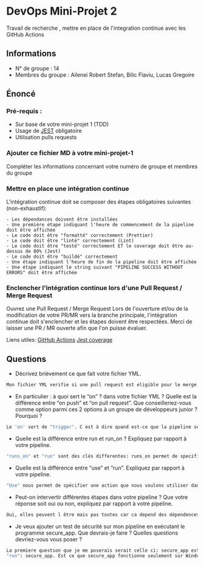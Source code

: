 # DevOps Mini-Projet 2
Travail de recherche , mettre en place de l'integration continue avec les GitHub Actions

## Informations
- N° de groupe : 14
- Membres du groupe : Ailenei Robert Stefan, Bilic Flaviu, Lucas Gregoire


## Énoncé

### Pré-requis :
- Sur base de votre mini-projet 1 (TDD)
- Usage de [JEST](https://jestjs.io/docs/getting-started) obligatoire
- Utilisation pulls requests


### Ajouter ce fichier MD à votre mini-projet-1
Compléter les informations concernant votre numéro de groupe et membres du groupe

### Mettre en place une intégration continue
L'intégration continue doit se composer des étapes obligatoires suivantes (non-exhaustif):

    - Les dépendances doivent être installées
    - Une première étape indiquant l'heure de commencement de la pipeline doit être affichée
    - Le code doit être "formatté" correctement (Prettier)
    - Le code doit être "linté" correctement (Lint)
    - Le code doit être "testé" correctement ET le coverage doit être au-dessus de 80% (Jest)
    - Le code doit être "buildé" correctement
    - Une étape indiquant l'heure de fin de la pipeline doit être affichée
    - Une étape indiquant le string suivant "PIPELINE SUCCESS WITHOUT ERRORS" doit être affichée

### Enclencher l'intégration continue lors d'une Pull Request / Merge Request
Ouvrez une Pull Request / Merge Request 
Lors de l'ouverture et/ou de la modification de votre PR/MR vers la branche principale, l'intégration continue doit s'enclencher et les étapes doivent être respectées.
Merci de laisser une PR / MR ouverte afin que l'on puisse évaluer.


Liens utiles:
[GitHub Actions](https://docs.github.com/fr/actions)
[Jest coverage](https://www.valentinog.com/blog/jest-coverage/)

## Questions

- Décrivez brièvement ce que fait votre fichier YML.  
```bash
Mon fichier YML verifie si une pull request est eligible pour le merge: elle verifie si elle peut installer les dependances, elle formatte le code avec Prettier, Lint le code, fait passer à la pull request toute la serie de tests, qui en meme temps verifie que le coverage depasse les 80% , build le code grace a babel. Au debut, il indique la date de debut et si tout se passe bien, la date de fin et un message qui indique cela s est bien passé.
```
- En particulier : à quoi sert le “on” ? dans votre fichier YML ?  Quelle est la différence entre “on push” et “on pull request”. Que conseilleriez-vous comme option parmi ces 2 options à un groupe de développeurs junior ? Pourquoi ? 
```bash
Le 'on' sert de "trigger". C est à dire quand est-ce que la pipeline sera t elle appelée? "On push" veut dire que la pipeline sera appelée à chaque push et "on pull request" veut dire que à chaque pull request la pipeline sera appelée. Cependant il y a une difference entre les deux: "on push" n empeche pas le code de la branch sur laquelle on travaille d etre modifié. Donc si je fais un push, le code sera bel et bien pushé même si la pipeline me dit que il y a des problemes. On pull request remedie ce probleme car il faut que cette modification soit accéptée par un humain qui verra si la pipline a fail.
```
- Quelle est la différence entre run et run_on ?  Expliquez par rapport à votre pipeline.  
```bash
"runs_on" et "run" sont des clés differentes: runs_on permet de specifier l environnement d exécution où le travail sera exécuté. Dans notre fichier .yml ce sera du ubuntu-latest. "run" est utilisé dans les étapes d un job pour exécuter une commande ou un script. par exemple: run npm install pour installer les dependencies.
```
- Quelle est la différence entre “use” et “run”. Expliquez par rapport à votre pipeline. 
```bash
"Use" nous permet de spécifier une action que nous voulons utiliser dans une étape de notre travail. Par exemple dans notre pipeline: le travail utilise l action checkout version 2, qui est une action préconstruite fournie par GitHub pour vérifier le code du dépôt dans l environnement d exécution. "run" est utilisé dans les étapes d un job pour exécuter une commande ou un script. par exemple: run npm install pour installer les dependencies.
```
- Peut-on intervertir différentes étapes dans votre pipeline ? Que votre réponse soit oui ou non, expliquez par rapport à votre pipeline. 
```bash
Oui, elles peuvent l être mais pas toutes car ca depend des dépendences entre les étapes. par exmple "Install dependencies" devra toujours être premier et "Build code" devra etre derniere car elle dépend du code ayant été formaté, linté et testé. Cependant tous les scripts qui ne sont pas dependents ou font dependre d autres scripts peuvent etre interchangés entre "Install dependencies" et "Build code".
```
- Je veux ajouter un test de sécurité sur mon pipeline en exécutant le programme secure_app. Que devrais-je faire ?  Quelles questions devriez-vous vous poser ? 
```bash
La premiere question que je me poserais serait celle ci: secure_app est-elle une action préconstruite fournie? Dans ce cas je pourrais utiliser le "uses". Si ce n est pas le cas, je ferais cela: - name: Run security tests
"run": secure_app. Est ce que secure_app fonctionne seulement sur Windows?. Avec quelle version de node.js secure_app est il fait pour fonctionner? Je devrais eventuelement changer la version.
```
